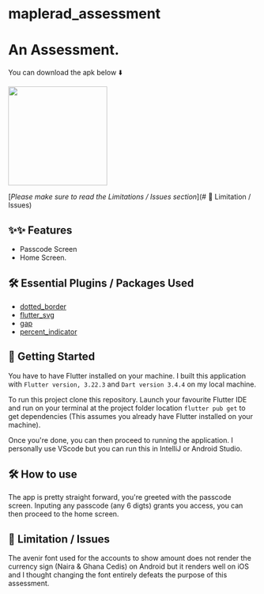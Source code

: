 # maplerad_assessment

# An Assessment.
<!-- 
You can watch a Demo. https://drive.google.com/file/d/1FBkYoFzNCgnJaVQy1YNTEX4I2sWHqCZp/view?usp=sharing -->

You can download the apk below ⬇️

<a href="https://drive.google.com/file/d/1h9aSg8CpbFbT1sZpSiUNsYG6cXxPLFv6/view?usp=sharing"><img src="https://playerzon.com/asset/download.png" width="200"></img></a>

[*Please make sure to read the Limitations / Issues section*](# 🥲 Limitation / Issues)


## ✨✨ Features
* Passcode Screen
* Home Screen.


## 🛠 Essential Plugins / Packages Used
- [dotted_border](https://pub.dev/packages/dotted_border)
- [flutter_svg](https://pub.dev/packages/flutter_svg)
- [gap](https://pub.dev/packages/gap)
- [percent_indicator](https://pub.dev/packages/percent_indicator)


## 🦾 Getting Started
You have to have Flutter installed on your machine. I built this application with `Flutter version, 3.22.3` and `Dart version 3.4.4` on my local machine. 

To run this project clone this repository. Launch your favourite Flutter IDE and run on your terminal at the project folder location `flutter pub get` to get dependencies (This assumes you already have Flutter installed on your machine). 

Once you're done, you can then proceed to running the application. I personally use VScode but you can run this in IntelliJ or Android Studio.

## 🛠 How to use
The app is pretty straight forward, you're greeted with the passcode screen. Inputing any passcode (any 6 digts) grants you access, you can then proceed to the home screen.

## 🥲 Limitation / Issues
The avenir font used for the accounts to show amount does not render the currency sign (Naira & Ghana Cedis) on Android but it renders well on iOS and I thought changing the font entirely defeats the purpose of this assessment.

